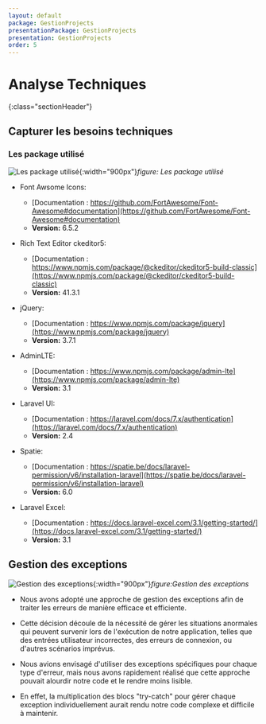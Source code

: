 ```yaml
---
layout: default
package: GestionProjects
presentationPackage: GestionProjects
presentation: GestionProjects
order: 5
---
```


# Analyse Techniques
{:class="sectionHeader"}

<!-- new slide -->

## Capturer les besoins techniques

### Les package utilisé

![Les package utilisé](/lab_crud/Analyse-Techniques/Les-package-utilisé/images/1_n2YyXncCgoWgemC6xjZG4w.jpg){:width="900px"}*figure: Les package utilisé*

<!-- note -->

- Font Awsome Icons:
  - [Documentation : https://github.com/FortAwesome/Font-Awesome#documentation](https://github.com/FortAwesome/Font-Awesome#documentation)
  - **Version:** 6.5.2

- Rich Text Editor ckeditor5:
  - [Documentation : https://www.npmjs.com/package/@ckeditor/ckeditor5-build-classic](https://www.npmjs.com/package/@ckeditor/ckeditor5-build-classic)
  - **Version:** 41.3.1

- jQuery:
  - [Documentation : https://www.npmjs.com/package/jquery](https://www.npmjs.com/package/jquery)
  - **Version:** 3.7.1

- AdminLTE:
  - [Documentation : https://www.npmjs.com/package/admin-lte](https://www.npmjs.com/package/admin-lte)
  - **Version:** 3.1

- Laravel UI:
  - [Documentation : https://laravel.com/docs/7.x/authentication](https://laravel.com/docs/7.x/authentication)
  - **Version:** 2.4

- Spatie:
  - [Documentation : https://spatie.be/docs/laravel-permission/v6/installation-laravel](https://spatie.be/docs/laravel-permission/v6/installation-laravel)
  - **Version:** 6.0

- Laravel Excel:
  - [Documentation : https://docs.laravel-excel.com/3.1/getting-started/](https://docs.laravel-excel.com/3.1/getting-started/)
  - **Version:** 3.1

<!-- new slide -->

## Gestion des exceptions 

![Gestion des exceptions](/lab_crud/Analyse-Techniques/Les-package-utilisé/images/exceptions.jpg){:width="900px"}*figure:Gestion des exceptions*

<!-- note -->
- Nous avons adopté une approche de gestion des exceptions afin de traiter les erreurs de manière efficace et efficiente.
  
-  Cette décision découle de la nécessité de gérer les situations anormales qui peuvent survenir lors de l'exécution de notre application, telles que des entrées utilisateur incorrectes, des erreurs de connexion, ou d'autres scénarios imprévus.

- Nous avions envisagé d'utiliser des exceptions spécifiques pour chaque type d'erreur, mais nous avons rapidement réalisé que cette approche pouvait alourdir notre code et le rendre moins lisible.
  
-  En effet, la multiplication des blocs "try-catch" pour gérer chaque exception individuellement aurait rendu notre code complexe et difficile à maintenir.
  
<!-- new slide -->